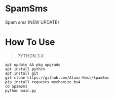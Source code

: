 # SpamSms
Spam sms (NEW UPDATE)

# How To Use
> PYTHON 3.X
```
apt update && pkg upgrade
apt install python
apt install git
git clone https://github.com/Alanz-Host/SpamSms
pip install requests mechanize bs4
cd SpamSms
python main.py
```
